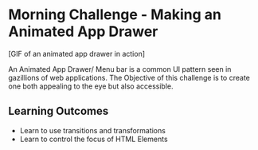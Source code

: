 # Morning Challenge - Making an Animated App Drawer

[GIF of an animated app drawer in action]

An Animated App Drawer/ Menu bar is a common UI pattern seen in gazillions of
web applications. The Objective of this challenge is to create one both
appealing to the eye but also accessible.


## Learning Outcomes

* Learn to use transitions and transformations
* Learn to control the focus of HTML Elements
